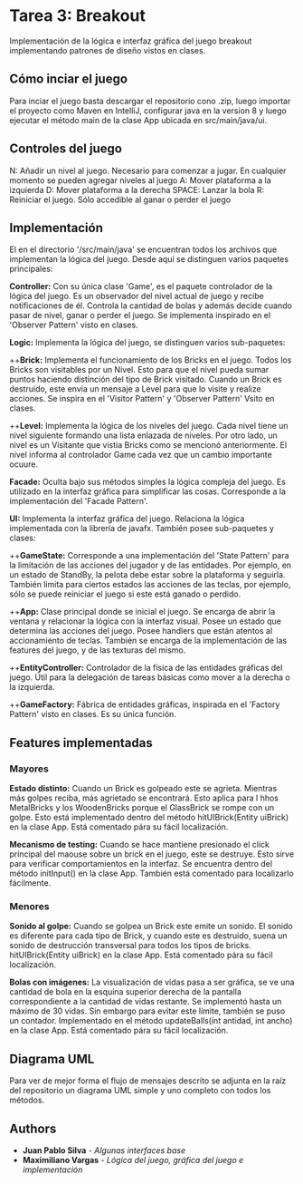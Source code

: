 # Tarea 3: Breakout

Implementación de la lógica e interfaz gráfica del juego breakout implementando patrones de diseño vistos en clases.

## Cómo inciar el juego

Para inciar el juego basta descargar el repositorio cono .zip, luego importar el proyecto como Maven en IntelliJ, configurar java en la version 8 y luego ejecutar el método main de la clase App ubicada en src/main/java/ui.

## Controles del juego

N: Añadir un nivel al juego. Necesario para comenzar a jugar. En cualquier momento se pueden agregar niveles al juego
A: Mover plataforma a la izquierda
D: Mover plataforma a la derecha
SPACE: Lanzar la bola
R: Reiniciar el juego. Sólo accedible al ganar o perder el juego

## Implementación

El en el directorio '/src/main/java' se encuentran todos los archivos que implementan la lógica del juego. Desde aquí se distinguen varios paquetes principales:

**Controller:** Con su única clase 'Game', es el paquete controlador de la lógica del juego. Es un observador del nivel actual de juego y recibe notificaciones de él. Controla la cantidad de bolas y además decide cuando pasar de nivel, ganar o perder el juego. Se implementa inspirado en el 'Observer Pattern' visto en clases.

**Logic:** Implementa la lógica del juego, se distinguen varios sub-paquetes:

++**Brick:** Implementa el funcionamiento de los Bricks en el juego. Todos los Bricks son visitables por un Nivel. Esto para que el nivel pueda sumar puntos haciendo distinción del tipo de Brick visitado. Cuando un Brick es destruido, este envía un mensaje a Level para que lo visite y realize acciones. Se inspira en el 'Visitor Pattern' y 'Observer Pattern' Vsito en clases.
  
++**Level:** Implementa la lógica de los niveles del juego. Cada nivel tiene un nivel siguiente formando una lista enlazada de niveles. Por otro lado, un nivel es un Visitante que vistia Bricks como se mencionó anteriormente. El nivel informa al controlador Game cada vez que un cambio importante ocuure.

**Facade:** Oculta bajo sus métodos simples la lógica compleja del juego. Es utilizado en la interfaz gráfica para simplificar las cosas. Corresponde a la implementación del 'Facade Pattern'.

**UI:** Implementa la interfaz gráfica del juego. Relaciona la lógica implementada con la librería de javafx. También posee sub-paquetes y clases:
  
++**GameState:** Corresponde a una implementación del 'State Pattern' para la limitación de las acciones del jugador y de las entidades. Por ejemplo, en un estado de StandBy, la pelota debe estar sobre la plataforma y seguirla. También limita para ciertos estados las acciones de las teclas, por ejemplo, sólo se puede reiniciar el juego si este está ganado o perdido.
  
++**App:** Clase principal donde se inicial el juego. Se encarga de abrir la ventana y relacionar la lógica con la interfaz visual. Posee un estado que determina las acciones del juego. Posee handlers que están atentos al accionamiento de teclas. También se encarga de la implementación de las features del juego, y de las texturas del mismo.
  
++**EntityController:** Controlador de la física de las entidades gráficas del juego. Útil para la delegación de tareas básicas como mover a la derecha o la izquierda.
  
++**GameFactory:** Fábrica de entidades gráficas, inspirada en el 'Factory Pattern' visto en clases. Es su única función.

## Features implementadas
### Mayores

**Estado distinto:** Cuando un Brick es golpeado este se agrieta. Mientras más golpes reciba, más agrietado se encontrará. Esto aplica para l hhos MetalBricks y los WoodenBricks porque el GlassBrick se rompe con un golpe. Esto está implementado dentro del método hitUIBrick(Entity uiBrick) en la clase App. Está comentado pára su fácil localización.

**Mecanismo de testing:** Cuando se hace mantiene presionado el click principal del maouse sobre un brick en el juego, este se destruye. Esto sirve para verificar comportamientos en la interfaz. Se encuentra dentro del método initInput() en la clase App. También está comentado para localizarlo fácilmente.

### Menores

**Sonido al golpe:** Cuando se golpea un Brick este emite un sonido. El sonido es diferente para cada tipo de Brick, y cuando este es destruido, suena un sonido de destrucción transversal para todos los tipos de bricks. hitUIBrick(Entity uiBrick) en la clase App. Está comentado pára su fácil localización.

**Bolas con imágenes:** La visualización de vidas pasa a ser gráfica, se ve una cantidad de bola en la esquina superior derecha de la pantalla correspondiente a la cantidad de vidas restante. Se implementó hasta un máximo de 30 vidas. Sin embargo para evitar este límite, también se puso un contador. Implementado en el método updateBalls(int antidad, int ancho) en la clase App. Está comentado pára su fácil localización.


## Diagrama UML

Para ver de mejor forma el flujo de mensajes descrito se adjunta en la raíz del repositorio un diagrama UML simple y uno completo con todos los métodos.

## Authors

* **Juan Pablo Silva** - *Algunas interfaces base*
* **Maximiliano Vargas** - *Lógica del juego, gráfica del juego e implementación*
